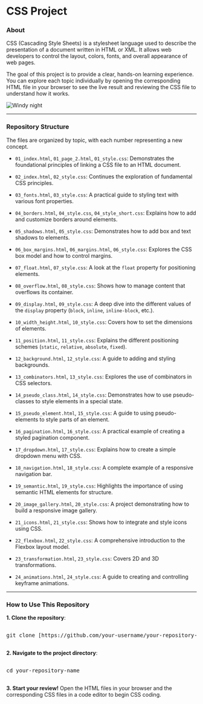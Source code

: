 # CSS Project
### About
CSS (Cascading Style Sheets) is a stylesheet language used to describe the presentation of a document written in HTML or XML. It allows web developers to control the layout, colors, fonts, and overall appearance of web pages.

The goal of this project is to provide a clear, hands-on learning experience. You can explore each topic individually by opening the corresponding HTML file in your browser to see the live result and reviewing the CSS file to understand how it works.

<img src="https://media0.giphy.com/media/v1.Y2lkPTc5MGI3NjExa3c5YXBid21pbHgwaHltMTV1Mmtpb3p2ZXN4cTF4ajkzMjRvMDI3YyZlcD12MV9pbnRlcm5hbF9naWZfYnlfaWQmY3Q9Zw/FasDzeycTUNG5Ll7IA/giphy.gif" alt="Windy night"/>
<hr>

### Repository Structure
The files are organized by topic, with each number representing a new concept.

- `01_index.html`, `01_page_2.html`, `01_style.css`: Demonstrates the foundational principles of linking a CSS file to an HTML document.

- `02_index.html`, `02_style.css`: Continues the exploration of fundamental CSS principles.

- `03_fonts.html`, `03_style.css`: A practical guide to styling text with various font properties.

- `04_borders.html`, `04_style.css`, `04_style_short.css`: Explains how to add and customize borders around elements.

- `05_shadows.html`, `05_style.css`: Demonstrates how to add box and text shadows to elements.

- `06_box_margins.html`, `06_margins.html`, `06_style.css`: Explores the CSS box model and how to control margins.

- `07_float.html`, `07_style.css`: A look at the `float` property for positioning elements.

- `08_overflow.html`, `08_style.css`: Shows how to manage content that overflows its container.

- `09_display.html`, `09_style.css`: A deep dive into the different values of the `display` property (`block`, `inline`, `inline-block`, etc.).

- `10_width_height.html`, `10_style.css`: Covers how to set the dimensions of elements.

- `11_position.html`, `11_style.css`: Explains the different positioning schemes (`static`, `relative`, `absolute`, `fixed`).

- `12_background.html`, `12_style.css`: A guide to adding and styling backgrounds.

- `13_combinators.html`, `13_style.css`: Explores the use of combinators in CSS selectors.

- `14_pseudo_class.html`, `14_style.css`: Demonstrates how to use pseudo-classes to style elements in a special state.

- `15_pseudo_element.html`, `15_style.css`: A guide to using pseudo-elements to style parts of an element.

- `16_pagination.html`, `16_style.css`: A practical example of creating a styled pagination component.

- `17_dropdown.html`, `17_style.css`: Explains how to create a simple dropdown menu with CSS.

- `18_navigation.html`, `18_style.css`: A complete example of a responsive navigation bar.

- `19_semantic.html`, `19_style.css`: Highlights the importance of using semantic HTML elements for structure.

- `20_image_gallery.html`, `20_style.css`: A project demonstrating how to build a responsive image gallery.

- `21_icons.html`, `21_style.css`: Shows how to integrate and style icons using CSS.

- `22_flexbox.html`, `22_style.css`: A comprehensive introduction to the Flexbox layout model.

- `23_transformation.html`, `23_style.css`: Covers 2D and 3D transformations.

- `24_animations.html`, `24_style.css`: A guide to creating and controlling keyframe animations.
<hr>

### How to Use This Repository
__1. Clone the repository__:
<pre>
  
git clone [https://github.com/your-username/your-repository-name.git](https://github.com/your-username/your-repository-name.git)
  
</pre>
__2. Navigate to the project directory__:
<pre>
  
cd your-repository-name
  
</pre>
__3. Start your review!__ Open the HTML files in your browser and the corresponding CSS files in a code editor to begin CSS coding.
